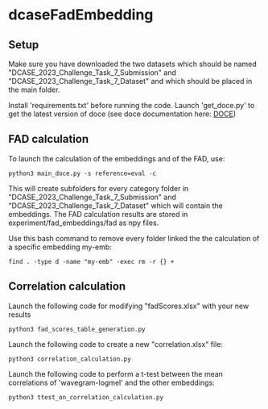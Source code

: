 # dcaseFadEmbedding

## Setup

Make sure you have downloaded the two datasets which should be named "DCASE_2023_Challenge_Task_7_Submission" and "DCASE_2023_Challenge_Task_7_Dataset" and which should be placed in the main folder. 

Install 'requirements.txt' before running the code.
Launch 'get_doce.py' to get the latest version of doce (see doce documentation here: [DOCE](https://doce.readthedocs.io/en/latest/))

## FAD calculation

To launch the calculation of the embeddings and of the FAD, use:

```
python3 main_doce.py -s reference=eval -c
```

This will create subfolders for every category folder in "DCASE_2023_Challenge_Task_7_Submission" and "DCASE_2023_Challenge_Task_7_Dataset" which will contain the embeddings. The FAD calculation results are stored in experiment/fad_embeddings/fad as npy files.

Use this bash command to remove every folder linked the the calculation of a specific embedding my-emb:

```
find . -type d -name "my-emb" -exec rm -r {} +
```

## Correlation calculation

Launch the following code for modifying "fadScores.xlsx" with your new results

```
python3 fad_scores_table_generation.py
```

Launch the following code to create a new "correlation.xlsx" file:

```
python3 correlation_calculation.py
```

Launch the following code to perform a t-test between the mean correlations of 'wavegram-logmel' and the other embeddings:

```
python3 ttest_on_correlation_calculation.py
```
